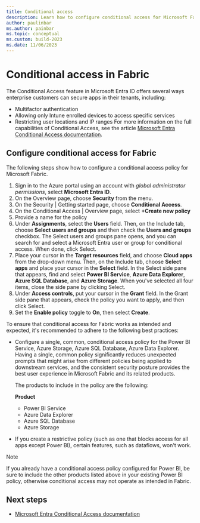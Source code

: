 ```yaml
---
title: Conditional access
description: Learn how to configure conditional access for Microsoft Fabric.
author: paulinbar
ms.author: painbar
ms.topic: conceptual
ms.custom: build-2023
ms.date: 11/06/2023
---
```


# Conditional access in Fabric

The Conditional Access feature in Microsoft Entra ID offers several ways enterprise customers can secure apps in their tenants, including:

- Multifactor authentication
- Allowing only Intune enrolled devices to access specific services
- Restricting user locations and IP ranges
For more information on the full capabilities of Conditional Access, see the article [Microsoft Entra Conditional Access documentation](/entra/identity/conditional-access/).


## Configure conditional access for Fabric

The following steps show how to configure a conditional access policy for Microsoft Fabric.

1. Sign in to the Azure portal using an account with *global administrator permissions*, select **Microsoft Entra ID**.
1. On the Overview page, choose **Security** from the menu.
1. On the Security | Getting started page, choose **Conditional Access**.
1. On the Conditional Access | Overview page, select **+Create new policy**
1. Provide a name for the policy
1. Under **Assignments**, select the **Users** field. Then, on the Include tab, choose **Select users and groups** and then check the **Users and groups** checkbox. The Select users and groups pane opens, and you can search for and select a Microsoft Entra user or group for conditional access. When done, click Select.
1. Place your cursor in the **Target resources** field, and choose **Cloud apps** from the drop-down menu. Then, on the Include tab, choose **Select apps** and place your cursor in the **Select** field. In the Select side pane that appears, find and select **Power BI Service**, **Azure Data Explorer**, **Azure SQL Database**, and **Azure Storage**. When you've selected all four items, close the side pane by clicking Select.
1. Under **Access controls**, put your cursor in the **Grant** field. In the Grant side pane that appears, check the policy you want to apply, and then click Select.
1. Set the **Enable policy** toggle to **On**, then select **Create**.

To ensure that conditional access for Fabric works as intended and expected, it's recommended to adhere to the following best practices:

* Configure a single, common, conditional access policy for the Power BI Service, Azure Storage, Azure SQL Database, Azure Data Explorer. Having a single, common policy significantly reduces unexpected prompts that might arise from different policies being applied to downstream services, and the consistent security posture provides the best user experience in Microsoft Fabric and its related products.

    The products to include in the policy are the following: 

    **Product**
    * Power BI Service
    * Azure Data Explorer
    * Azure SQL Database
    * Azure Storage

* If you create a restrictive policy (such as one that blocks access for all apps except Power BI), certain features, such as dataflows, won't work.

> [!NOTE]
> If you already have a conditional access policy configured for Power BI, be sure to include the other products listed above in your existing Power BI policy, otherwise conditional access may not operate as intended in Fabric.

## Next steps

* [Microsoft Entra Conditional Access documentation](/entra/identity/conditional-access/)

